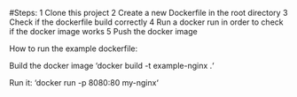 #Steps: 
1 Clone this project
2 Create a new Dockerfile in the root directory
3 Check if the dockerfile build correctly
4 Run a docker run in order to check if the docker image works
5 Push the docker image


How to run the example dockerfile:

Build the docker image
‘docker build -t example-nginx .‘

Run it:
‘docker run -p 8080:80 my-nginx‘
